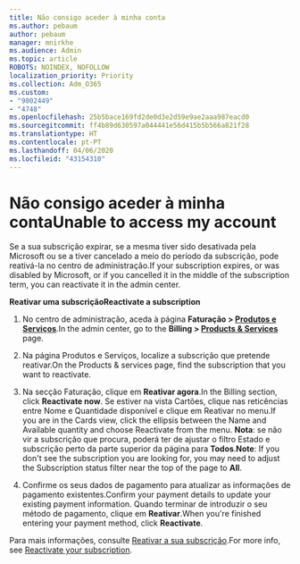 ```yaml
---
title: Não consigo aceder à minha conta
ms.author: pebaum
author: pebaum
manager: mnirkhe
ms.audience: Admin
ms.topic: article
ROBOTS: NOINDEX, NOFOLLOW
localization_priority: Priority
ms.collection: Adm_O365
ms.custom:
- "9002449"
- "4748"
ms.openlocfilehash: 25b5bace169fd2de0d3e2d59e9ae2aaa987eacd0
ms.sourcegitcommit: ff4b89d630597a044441e56d415b5b566a821f28
ms.translationtype: HT
ms.contentlocale: pt-PT
ms.lasthandoff: 04/06/2020
ms.locfileid: "43154310"
---
```

# <a name="unable-to-access-my-account"></a><span data-ttu-id="7a014-102">Não consigo aceder à minha conta</span><span class="sxs-lookup"><span data-stu-id="7a014-102">Unable to access my account</span></span>

<span data-ttu-id="7a014-103">Se a sua subscrição expirar, se a mesma tiver sido desativada pela Microsoft ou se a tiver cancelado a meio do período da subscrição, pode reativá-la no centro de administração.</span><span class="sxs-lookup"><span data-stu-id="7a014-103">If your subscription expires, or was disabled by Microsoft, or if you cancelled it in the middle of the subscription term, you can reactivate it in the admin center.</span></span>

<span data-ttu-id="7a014-104">**Reativar uma subscrição**</span><span class="sxs-lookup"><span data-stu-id="7a014-104">**Reactivate a subscription**</span></span>

1. <span data-ttu-id="7a014-105">No centro de administração, aceda à página **Faturação > [ Produtos e Serviços](https://go.microsoft.com/fwlink/p/?linkid=842054)**.</span><span class="sxs-lookup"><span data-stu-id="7a014-105">In the admin center, go to the **Billing > [Products & Services](https://go.microsoft.com/fwlink/p/?linkid=842054)** page.</span></span>

2. <span data-ttu-id="7a014-106">Na página Produtos e Serviços, localize a subscrição que pretende reativar.</span><span class="sxs-lookup"><span data-stu-id="7a014-106">On the Products & services page, find the subscription that you want to reactivate.</span></span>

3. <span data-ttu-id="7a014-107">Na secção Faturação, clique em **Reativar agora**.</span><span class="sxs-lookup"><span data-stu-id="7a014-107">In the Billing section, click **Reactivate now**.</span></span>  <span data-ttu-id="7a014-108">Se estiver na vista Cartões, clique nas reticências entre Nome e Quantidade disponível e clique em Reativar no menu.</span><span class="sxs-lookup"><span data-stu-id="7a014-108">If you are in the Cards view, click the ellipsis between the Name and Available quantity and choose Reactivate from the menu.</span></span> <span data-ttu-id="7a014-109">**Nota**: se não vir a subscrição que procura, poderá ter de ajustar o filtro Estado e subscrição perto da parte superior da página para **Todos**.</span><span class="sxs-lookup"><span data-stu-id="7a014-109">**Note**: If you don't see the subscription you are looking for, you may need to adjust the Subscription status filter near the top of the page to **All**.</span></span>

4. <span data-ttu-id="7a014-110">Confirme os seus dados de pagamento para atualizar as informações de pagamento existentes.</span><span class="sxs-lookup"><span data-stu-id="7a014-110">Confirm your payment details to update your existing payment information.</span></span> <span data-ttu-id="7a014-111">Quando terminar de introduzir o seu método de pagamento, clique em **Reativar**.</span><span class="sxs-lookup"><span data-stu-id="7a014-111">When you're finished entering your payment method, click **Reactivate**.</span></span>

<span data-ttu-id="7a014-112">Para mais informações, consulte [Reativar a sua subscrição](https://docs.microsoft.com/office365/admin/subscriptions-and-billing/reactivate-your-subscription).</span><span class="sxs-lookup"><span data-stu-id="7a014-112">For more info, see [Reactivate your subscription](https://docs.microsoft.com/office365/admin/subscriptions-and-billing/reactivate-your-subscription).</span></span>
